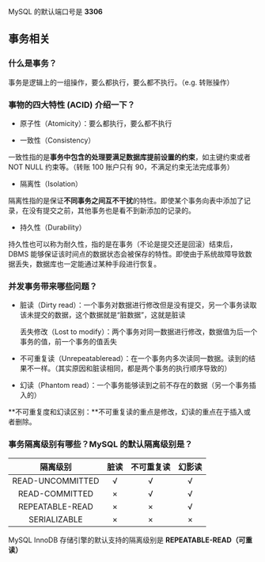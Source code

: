 MySQL 的默认端口号是 **3306**

## 事务相关

### 什么是事务？

事务是逻辑上的一组操作，要么都执行，要么都不执行。（e.g. 转账操作）

### 事物的四大特性 (ACID) 介绍一下？

- 原子性（Atomicity）：要么都执行，要么都不执行

- 一致性（Consistency）

一致性指的是**事务中包含的处理要满足数据库提前设置的约束**，如主键约束或者 NOT NULL 约束等。（转账 100 账户只有 90，不满足约束无法完成事务）

- 隔离性（Isolation）

隔离性指的是保证**不同事务之间互不干扰**的特性。即使某个事务向表中添加了记录，在没有提交之前，其他事务也是看不到新添加的记录的。

- 持久性（Durability）

持久性也可以称为耐久性，指的是在事务（不论是提交还是回滚）结束后， DBMS 能够保证该时间点的数据状态会被保存的特性。即使由于系统故障导致数据丢失，数据库也一定能通过某种手段进行恢复。

### 并发事务带来哪些问题？

- 脏读（Dirty read）：一个事务对数据进行修改但是没有提交，另一个事务读取该未提交的数据，这个数据就是“脏数据”，这就是脏读

  丢失修改（Lost to modify）：两个事务对同一数据进行修改，数据值为后一个事务的值，前一个事务的值丢失

- 不可重复读（Unrepeatableread）：在一个事务内多次读同一数据。读到的结果不一样。（其实原因和脏读相同，都是两个事务的执行顺序导致的）

- 幻读（Phantom read）：一个事务能够读到之前不存在的数据（另一个事务插入的）

**不可重复度和幻读区别：**不可重复读的重点是修改，幻读的重点在于插入或者删除。

### 事务隔离级别有哪些？MySQL 的默认隔离级别是？

|     隔离级别     | 脏读 | 不可重复读 | 幻影读 |
| :--------------: | :--: | :--------: | :----: |
| READ-UNCOMMITTED |  √   |     √      |   √    |
|  READ-COMMITTED  |  ×   |     √      |   √    |
| REPEATABLE-READ  |  ×   |     ×      |   √    |
|   SERIALIZABLE   |  ×   |     ×      |   ×    |

MySQL InnoDB 存储引擎的默认支持的隔离级别是 **REPEATABLE-READ（可重读）**

